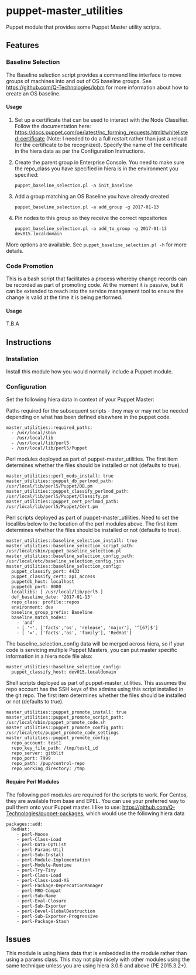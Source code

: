 # puppet-master_utilities
Puppet module that provides some Puppet Master utility scripts.

## Features

### Baseline Selection
The Baseline selection script provides a command line interface to move groups of machines into and out of
OS baseline groups. See https://github.com/Q-Technologies/lobm for more information about how to create an OS baseline.

#### Usage
1. Set up a certificate that can be used to interact with the Node Classifier.  Follow the documentation here: 
https://docs.puppet.com/pe/latest/nc_forming_requests.html#whitelisted-certificate (Note: I needed to do a full 
restart rather than just a reload for the certificate to be recognized).  Specify the name of the certificate in the 
hiera data as per the Configuration Instructions.

1. Create the parent group in Enterprise Console. You need to make sure the repo_class you have specified in hiera is in the environment you specified:
    ```
    puppet_baseline_selection.pl -a init_baseline
    ```
1. Add a group matching an OS Baseline you have already created
    ```
    puppet_baseline_selection.pl -a add_group -g 2017-01-13
    ```
1. Pin nodes to this group so they receive the correct repositories
    ```
    puppet_baseline_selection.pl -a add_to_group -g 2017-01-13 dev015.localdomain
    ```
More options are available.  See `puppet_baseline_selection.pl -h` for more details.

### Code Promotion
This is a bash script that facilitates a process whereby change records can be recorded as part of promoting code.  At
 the moment it is passive, but it can be extended to reach into the service management tool to ensure the 
change is valid at the time it is being performed.

#### Usage
T.B.A

## Instructions

### Installation
Install this module how you would normally include a Puppet module.

### Configuration
Set the following hiera data in context of your Puppet Master:

Paths required for the subsequent scripts - they may or may not be needed depending on
what has been defined elsewhere in the puppet code.
```
master_utilities::required_paths: 
  - /usr/local/sbin
  - /usr/local/lib
  - /usr/local/lib/perl5
  - /usr/local/lib/perl5/Puppet
```

Perl modules deployed as part of puppet-master_utilities.  The first item
determines whether the files should be installed or not (defaults to true).
```
master_utilities::perl_mods_install: true
master_utilities::puppet_db_perlmod_path: /usr/local/lib/perl5/Puppet/DB.pm
master_utilities::puppet_classify_perlmod_path: /usr/local/lib/perl5/Puppet/Classify.pm
master_utilities::puppet_cert_perlmod_path: /usr/local/lib/perl5/Puppet/Cert.pm
```

Perl scripts deployed as part of puppet-master_utilities.  Need to set the locallibs below 
to the location of the perl modules above.  The first item determines whether the files 
should be installed or not (defaults to true).
```
master_utilities::baseline_selection_install: true
master_utilities::baseline_selection_script_path: /usr/local/sbin/puppet_baseline_selection.pl
master_utilities::baseline_selection_config_path: /usr/local/etc/baseline_selection_config.json
master_utilities::baseline_selection_config:
  puppet_classify_port: 4433
  puppet_classify_cert: api_access
  puppetdb_host: localhost 
  puppetdb_port: 8080
  locallibs: [ /usr/local/lib/perl5 ]
  def_baseline_date: '2017-01-13'
  repo_class: profile::repos
  environment: dev
  baseline_group_prefix: Baseline
  baseline_match_nodes: 
    - 'and'
    - [ '~', ['facts','os', 'release', 'major'], '^[67]$']
    - [ '=', ['facts','os', 'family'], 'RedHat']
```
The baseline_selection_config data will be merged across hiera, so if your code is servicing multiple 
Puppet Masters, you can put master specific information in a hiera node file also:
```
master_utilities::baseline_selection_config:
  puppet_classify_host: dev015.localdomain
```

Shell scripts deployed as part of puppet-master_utilities.  This assumes the repo account
has the SSH keys of the admins using this script installed in the git repo. The first item
determines whether the files should be installed or not (defaults to true).
```
master_utilities::puppet_promote_install: true
master_utilities::puppet_promote_script_path: /usr/local/sbin/puppet_promote_code.sh
master_utilities::puppet_promote_config_path: /usr/local/etc/puppet_promote_code_settings
master_utilities::puppet_promote_config:
  repo_account: test1
  repo_key_file_path: /tmp/test1_id
  repo_server: gitblit
  repo_port: 7999
  repo_path: /pup/control-repo
  repo_working_directory: /tmp
```
#### Require Perl Modules
The following perl modules are required for the scripts to work. For Centos, they are available from base and EPEL.
You can use your preferred way to pull them onto your Puppet master.  I like to use: 
https://github.com/Q-Technologies/puppet-packages, which would use the following hiera data
```
packages::add:
  RedHat:
    - perl-Moose
    - perl-Class-Load
    - perl-Data-OptList
    - perl-Params-Util
    - perl-Sub-Install
    - perl-Module-Implementation
    - perl-Module-Runtime
    - perl-Try-Tiny
    - perl-Class-Load
    - perl-Class-Load-XS
    - perl-Package-DeprecationManager
    - perl-MRO-Compat
    - perl-Sub-Name
    - perl-Eval-Closure
    - perl-Sub-Exporter
    - perl-Devel-GlobalDestruction
    - perl-Sub-Exporter-Progressive
    - perl-Package-Stash
```

## Issues
This module is using hiera data that is embedded in the module rather than using a params class.  This may not play nicely with other modules using the same technique unless you are using hiera 3.0.6 and above (PE 2015.3.2+).

